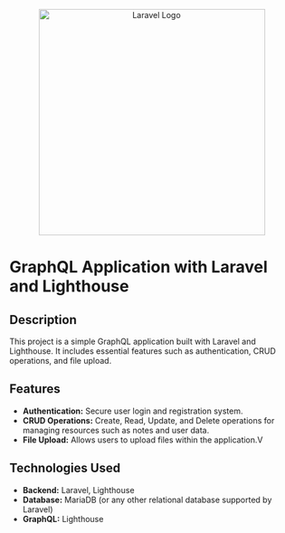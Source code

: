 <p align="center"><a href="https://laravel.com" target="_blank"><img src="https://raw.githubusercontent.com/laravel/art/master/logo-lockup/5%20SVG/2%20CMYK/1%20Full%20Color/laravel-logolockup-cmyk-red.svg" width="400" alt="Laravel Logo"></a></p>


# GraphQL Application with Laravel and Lighthouse

## Description

This project is a simple GraphQL application built with Laravel and Lighthouse. It includes essential features such as authentication, CRUD operations, and file upload.

## Features

- **Authentication:** Secure user login and registration system.
- **CRUD Operations:** Create, Read, Update, and Delete operations for managing resources such as notes and user data.
- **File Upload:** Allows users to upload files within the application.V

## Technologies Used

- **Backend:** Laravel, Lighthouse
- **Database:** MariaDB (or any other relational database supported by Laravel)
- **GraphQL:** Lighthouse